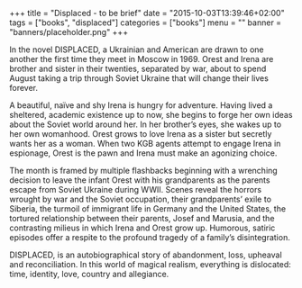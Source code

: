 +++
title = "Displaced - to be brief"
date = "2015-10-03T13:39:46+02:00"
tags = ["books", "displaced"]
categories = ["books"]
menu = ""
banner = "banners/placeholder.png"
+++

In the novel DISPLACED, a Ukrainian and American are drawn to one another the first time they meet in Moscow in 1969. Orest and Irena are brother and sister in their twenties, separated by war, about to spend August taking a trip through Soviet Ukraine that will change their lives forever. 

A beautiful, naïve and shy Irena is hungry for adventure. Having lived a sheltered, academic existence up to now, she begins to forge her own ideas about the Soviet world around her. In her brother’s eyes, she wakes up to her own womanhood. Orest grows to love Irena as a sister but secretly wants her as a woman. When two KGB agents attempt to engage Irena in espionage, Orest is the pawn and Irena must make an agonizing choice. 

The month is framed by multiple flashbacks beginning with a wrenching decision to leave the infant Orest with his grandparents as the parents escape from Soviet Ukraine during WWII. Scenes reveal the horrors wrought by war and the Soviet occupation, their grandparents’ exile to Siberia, the turmoil of immigrant life in Germany and the United States, the tortured relationship between their parents, Josef and Marusia, and the contrasting milieus in which Irena and Orest grow up. Humorous, satiric episodes offer a respite to the profound tragedy of a family’s disintegration.

DISPLACED, is an autobiographical story of abandonment, loss, upheaval and reconciliation. In this world of magical realism, everything is dislocated: time, identity, love, country and allegiance.

